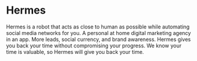 # Hermes
Hermes is a robot that acts as close to human as possible while automating social media networks for you. A personal at home digital marketing agency in an app. More leads, social currency, and brand awareness. Hermes gives you back your time without compromising your progress. We know your time is valuable, so Hermes will give you back your time.
